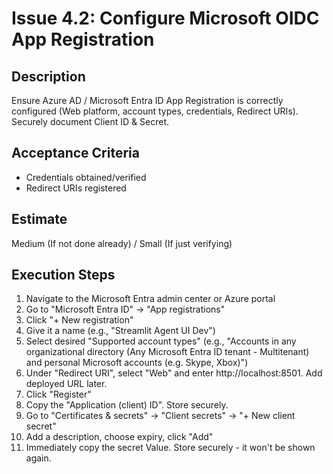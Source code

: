 # Issue 4.2: Configure Microsoft OIDC App Registration

## Description
Ensure Azure AD / Microsoft Entra ID App Registration is correctly configured (Web platform, account types, credentials, Redirect URIs). Securely document Client ID & Secret.

## Acceptance Criteria
- Credentials obtained/verified
- Redirect URIs registered

## Estimate
Medium (If not done already) / Small (If just verifying)

## Execution Steps
1. Navigate to the Microsoft Entra admin center or Azure portal
2. Go to "Microsoft Entra ID" -> "App registrations"
3. Click "+ New registration"
4. Give it a name (e.g., "Streamlit Agent UI Dev")
5. Select desired "Supported account types" (e.g., "Accounts in any organizational directory (Any Microsoft Entra ID tenant - Multitenant) and personal Microsoft accounts (e.g. Skype, Xbox)")
6. Under "Redirect URI", select "Web" and enter http://localhost:8501. Add deployed URL later.
7. Click "Register"
8. Copy the "Application (client) ID". Store securely.
9. Go to "Certificates & secrets" -> "Client secrets" -> "+ New client secret"
10. Add a description, choose expiry, click "Add"
11. Immediately copy the secret Value. Store securely - it won't be shown again.

